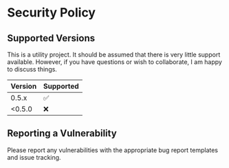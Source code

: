 # Security Policy

## Supported Versions

This is a utility project. It should be assumed that there is very little 
support available. However, if you have questions or wish to collaborate,
I am happy to discuss things.

| Version | Supported          |
| ------- | ------------------ |
| 0.5.x   | :white_check_mark: |
| <0.5.0   | :x:                |

## Reporting a Vulnerability

Please report any vulnerabilities with the appropriate bug report templates
and issue tracking.

